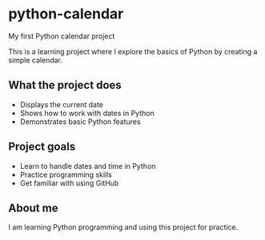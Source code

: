 # python-calendar
My first Python calendar project

This is a learning project where I explore the basics of Python by creating a simple calendar.

## What the project does
- Displays the current date  
- Shows how to work with dates in Python  
- Demonstrates basic Python features

## Project goals
- Learn to handle dates and time in Python  
- Practice programming skills  
- Get familiar with using GitHub

## About me
I am learning Python programming and using this project for practice.  

